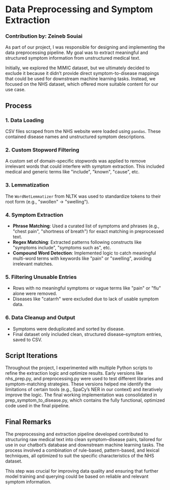 # Data Preprocessing and Symptom Extraction 

### Contribution by: Zeineb Souiai

As part of our project, I was responsible for designing and implementing the data preprocessing pipeline. My goal was to extract meaningful and structured symptom information from unstructured medical text.

Initially, we explored the MIMIC dataset, but we ultimately decided to exclude it because it didn’t provide direct symptom-to-disease mappings that could be used for downstream machine learning tasks. Instead, we focused on the NHS dataset, which offered more suitable content for our use case.

## Process


### 1. Data Loading
CSV files scraped from the NHS website were loaded using `pandas`. These contained disease names and unstructured symptom descriptions.

### 2. Custom Stopword Filtering
A custom set of domain-specific stopwords was applied to remove irrelevant words that could interfere with symptom extraction. This included medical and generic terms like "include", "known", "cause", etc.

### 3. Lemmatization
The `WordNetLemmatizer` from NLTK was used to standardize tokens to their root form (e.g., "swollen" → "swelling").

### 4. Symptom Extraction

- **Phrase Matching**: Used a curated list of symptoms and phrases (e.g., "chest pain", "shortness of breath") for exact matching in preprocessed text.
- **Regex Matching**: Extracted patterns following constructs like "symptoms include", "symptoms such as", etc.
- **Compound Word Detection**: Implemented logic to catch meaningful multi-word terms with keywords like "pain" or "swelling", avoiding irrelevant matches.

### 5. Filtering Unusable Entries
- Rows with no meaningful symptoms or vague terms like "pain" or "flu" alone were removed.
- Diseases like "catarrh" were excluded due to lack of usable symptom data.

### 6. Data Cleanup and Output
- Symptoms were deduplicated and sorted by disease.
- Final dataset only included clean, structured disease–symptom entries, saved to CSV.

## Script Iterations
Throughout the project, I experimented with multiple Python scripts to refine the extraction logic and optimize results. Early versions like nhs_prep.py, and preprocessing.py were used to test different libraries and symptom-matching strategies. These versions helped me identify the limitations of certain tools (e.g., SpaCy’s NER in our context) and iteratively improve the logic. The final working implementation was consolidated in prep_symptom_to_disease.py, which contains the fully functional, optimized code used in the final pipeline.

## Final Remarks
The preprocessing and extraction pipeline developed contributed to structuring raw medical text into clean symptom–disease pairs, tailored for use in our chatbot’s database and downstream machine learning tasks. The process involved a combination of rule-based, pattern-based, and lexical techniques, all optimized to suit the specific characteristics of the NHS dataset.

This step was crucial for improving data quality and ensuring that further model training and querying could be based on reliable and relevant symptom information.